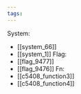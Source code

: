 ```yaml
---
tags:
---
```

System:
- [[system_66]]
- [[system_1]]
Flag:
- [[flag_9477]]
- [[flag_9476]]
Fn:
- [[c5408_function3]]
- [[c5408_function4]]
